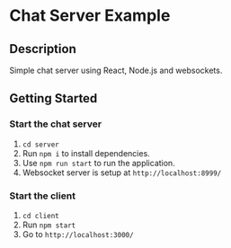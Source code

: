 # Chat Server Example

## Description
Simple chat server using React, Node.js and websockets.

## Getting Started

### Start the chat server

1. `cd server`
1. Run `npm i` to install dependencies.
1. Use `npm run start` to run the application.
1. Websocket server is setup at `http://localhost:8999/`

### Start the client

1. `cd client`
1. Run `npm start`
1. Go to `http://localhost:3000/`